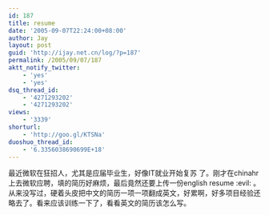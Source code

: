 ```yaml
---
id: 187
title: resume
date: '2005-09-07T22:24:00+08:00'
author: Jay
layout: post
guid: 'http://ijay.net.cn/log/?p=187'
permalink: /2005/09/07/187
aktt_notify_twitter:
    - 'yes'
    - 'yes'
dsq_thread_id:
    - '4271293202'
    - '4271293202'
views:
    - '3339'
shorturl:
    - 'http://goo.gl/KTSNa'
duoshuo_thread_id:
    - '6.3356038690699E+18'
---
```


<div>最近微软在狂招人，尤其是应届毕业生，好像IT就业开始复苏 了。刚才在chinahr上去微软应聘，填的简历好麻烦，最后竟然还要上传一份english resume :evil: 。从来没写过，硬着头皮把中文的简历一项一项翻成英文，好累啊，好多项目经验还略去了。看来应该训练一下了，看看英文的简历该怎么写。</div>